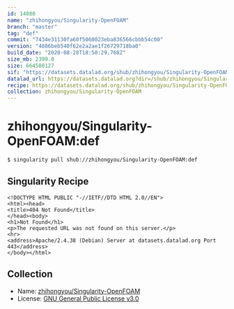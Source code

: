 ```yaml
---
id: 14080
name: "zhihongyou/Singularity-OpenFOAM"
branch: "master"
tag: "def"
commit: "7434e31130fa60f5060023eba836566cbbb54c00"
version: "4886beb540f62e2a2ae1f26729718ba0"
build_date: "2020-08-28T18:50:29.768Z"
size_mb: 2399.0
size: 664580127
sif: "https://datasets.datalad.org/shub/zhihongyou/Singularity-OpenFOAM/def/2020-08-28-7434e311-4886beb5/4886beb540f62e2a2ae1f26729718ba0.sif"
datalad_url: https://datasets.datalad.org?dir=/shub/zhihongyou/Singularity-OpenFOAM/def/2020-08-28-7434e311-4886beb5/
recipe: https://datasets.datalad.org/shub/zhihongyou/Singularity-OpenFOAM/def/2020-08-28-7434e311-4886beb5/Singularity
collection: zhihongyou/Singularity-OpenFOAM
---
```


# zhihongyou/Singularity-OpenFOAM:def

```bash
$ singularity pull shub://zhihongyou/Singularity-OpenFOAM:def
```

## Singularity Recipe

```singularity
<!DOCTYPE HTML PUBLIC "-//IETF//DTD HTML 2.0//EN">
<html><head>
<title>404 Not Found</title>
</head><body>
<h1>Not Found</h1>
<p>The requested URL was not found on this server.</p>
<hr>
<address>Apache/2.4.38 (Debian) Server at datasets.datalad.org Port 443</address>
</body></html>
```

## Collection

 - Name: [zhihongyou/Singularity-OpenFOAM](https://github.com/zhihongyou/Singularity-OpenFOAM)
 - License: [GNU General Public License v3.0](https://api.github.com/licenses/gpl-3.0)

